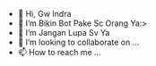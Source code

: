 - 👋 Hi, Gw Indra
- 👀 I’m Bikin Bot Pake Sc Orang Ya:>
- 🌱 I’m Jangan Lupa Sv Ya
- 💞️ I’m looking to collaborate on ...
- 📫 How to reach me ...

<!---
BotAnjayy4/BotAnjayy4 is a ✨ special ✨ repository because its `README.md` (this file) appears on your GitHub profile.
You can click the Preview link to take a look at your changes.
--->
